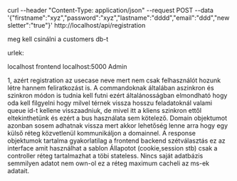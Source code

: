 curl --header "Content-Type: application/json"   --request POST   --data '{"firstname":"xyz","password":"xyz","lastname":"dddd","email":"ddd","newsletter":"true"}'   http://localhost/api/registration

meg kell csinálni a customers db-t

urlek:

localhost frontend
localhost:5000 Admin

1, azért registration az usecase neve mert nem csak felhasználót hozunk létre hannem feliratkozást is. A commandoknak általában aszinkron és szinkron módon is tudnia kell futni ezért általánosságban elmondható hogy oda kell filgyelni hogy milvel térnek vissza hosszu feladatoknál valami queue id-t kellene visszaadniuk, de mivel itt a kliens szinkron ettől eltekinthetünk és ezért a bus használata sem kötelező. Domain objektumot azonban sosem adhatnak vissza mert akkor lehetőség lenne arra hogy egy külső réteg közvetlenül kommunikáljon a domainnel.
A response objektumok tartalma gyakorlatilag a frontend backend szétválasztás ez az interface amit használhat a sablon
Állapotot (cookie,session stb) csak a controller réteg tartalmazhat a töbi stateless.
Nincs saját adatbázis semmilyen adatot nem own-ol ez a réteg maximum cacheli az ms-ek adatait.